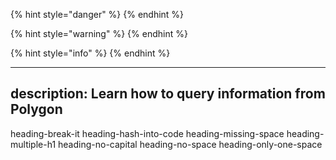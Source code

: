 {% hint style="danger" %}
{% endhint %}

{% hint style="warning" %}
{% endhint %}

{% hint style="info" %}
{% endhint %}


---
description: Learn how to query information from Polygon
---


heading-break-it
heading-hash-into-code
heading-missing-space
heading-multiple-h1
heading-no-capital
heading-no-space
heading-only-one-space